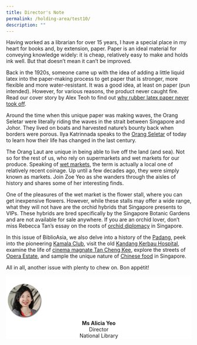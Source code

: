 ```yaml
---
title: Director's Note
permalink: /holding-area/test10/
description: ""
---
```

Having worked as a librarian for over 15 years, I have a special place in my heart for books
and, by extension, paper. Paper is an ideal material for conveying knowledge widely: it is
cheap, relatively easy to make and holds ink well. But that doesn’t mean it can’t be improved.

Back in the 1920s, someone came up with the idea of adding a little liquid latex into the
paper-making process to get paper that is stronger, more flexible and more water-resistant.
It was a good idea, at least on paper (pun intended). However, for various reasons, the
product never caught fire. Read our cover story by Alex Teoh to find out [why rubber latex
paper never took off](/vol-18/issue-1/apr-to-jun-2022/rubber-latex-paper).

Around the time when this unique paper was making waves, the Orang Seletar were
literally riding the waves in the strait between Singapore and Johor. They lived on boats
and harvested nature’s bounty back when borders were porous. Ilya Katrinnada speaks to
the [Orang Seletar](/vol-18/issue-1/apr-to-jun-2022/orang-seletar-changing-tides) of today to learn how their life has changed in the last century.

The Orang Laut are unique in being able to live off the land (and sea). Not so for the
rest of us, who rely on supermarkets and wet markets for our produce. Speaking of [wet
markets](/vol-18/issue-1/apr-to-jun-2022/singapore-changing-wet-markets), the term is actually a local one of relatively recent coinage. Up until a few decades
ago, they were simply known as markets. Join Zoe Yeo as she wanders through the aisles
of history and shares some of her interesting finds.

One of the pleasures of the wet market is the flower stall, where you can get inexpensive
flowers. However, while these stalls may offer a wide range, what they will not have
are the orchid hybrids that Singapore presents to VIPs. These hybrids are bred specifically
by the Singapore Botanic Gardens and are not available for sale anywhere. If you are an
orchid lover, don’t miss Rebecca Tan’s essay on the roots of [orchid diplomacy](/vol-18/issue-1/apr-to-jun-2022/singapore-orchid-diplomacy) in Singapore.

In this issue of BiblioAsia, we also delve into a history of the [Padang](/vol-18/issue-1/apr-to-jun-2022/history-padang), peek into the pioneering [Kamala Club](/vol-18/issue-1/apr-to-jun-2022/kamala-club), visit the old [Kandang Kerbau Hospital](/vol-18/issue-1/apr-to-jun-2022/history-kandang-kerbau-hospital), examine the life of [cinema
magnate Tan Cheng Kee](/vol-18/issue-1/apr-to-jun-2022/cinema-pioneer-tan-cheng-kee), explore the streets of [Opera Estate](/vol-18/issue-1/apr-to-jun-2022/history-opera-estate), and sample the unique nature of [Chinese food](/vol-18/issue-1/apr-to-jun-2022/evolution-chinese-food-singapore) in Singapore.

All in all, another issue with plenty to chew on. Bon appétit!


<div style="background-color: white;">
<br>
<img src="/images/vol-17-issue-3/Director.png" style="width: 100px; height: 100px;" />
<center><b>Ms Alicia Yeo</b><br>Director<br>National Library</center>
</div>